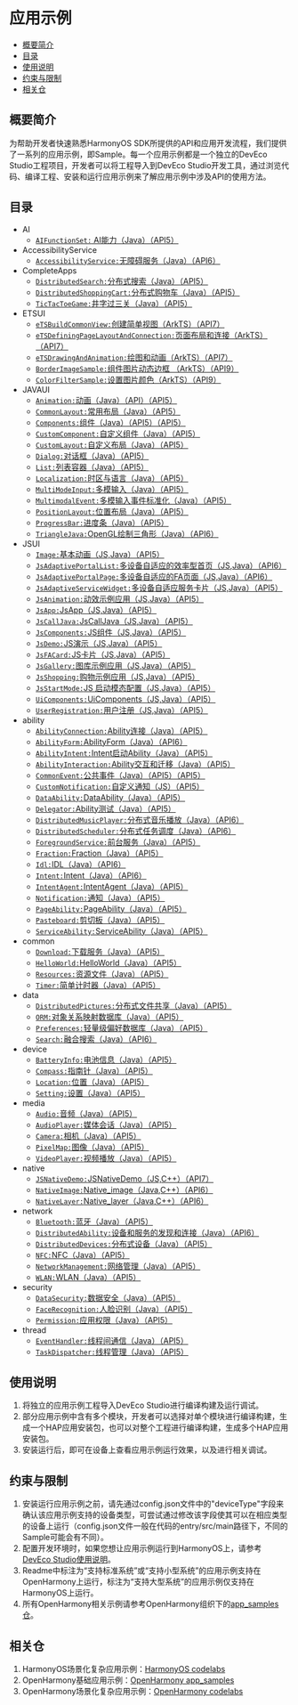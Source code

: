 # 应用示例

-   [概要简介](#section1470103520301)
-   [目录](#sectionMenu)
-   [使用说明](#section17988202503116)
-   [约束与限制](#section18841871178)
-   [相关仓](#section741114082513)

## 概要简介

为帮助开发者快速熟悉HarmonyOS SDK所提供的API和应用开发流程，我们提供了一系列的应用示例，即Sample。每一个应用示例都是一个独立的DevEco Studio工程项目，开发者可以将工程导入到DevEco Studio开发工具，通过浏览代码、编译工程、安装和运行应用示例来了解应用示例中涉及API的使用方法。

## 目录<a name="sectionMenu"></a>
- AI
  - [`AIFunctionSet:` AI能力（Java）（API5）](AI/AIFunctionSet)
- AccessibilityService 
  - [`AccessibilityService:`无障碍服务（Java）（API6）](AccessibilityService/AccessibilityService)
- CompleteApps
  - [`DistributedSearch:`分布式搜索（Java）（API5）](CompleteApps/DistributedSearch) 
  - [`DistributedShoppingCart:`分布式购物车（Java）（API5）](CompleteApps/DistributedShoppingCart) 
  - [`TicTacToeGame:`井字过三关（Java）（API5）](CompleteApps/TicTacToeGame) 
- ETSUI
  - [`eTSBuildCommonView:`创建简单视图（ArkTS）（API7）](ETSUI/eTSBuildCommonView) 
  - [`eTSDefiningPageLayoutAndConnection:`页面布局和连接（ArkTS）（API7）](ETSUI/eTSDefiningPageLayoutAndConnection)
  - [`eTSDrawingAndAnimation:`绘图和动画（ArkTS）（API7）](ETSUI/eTSDrawingAndAnimation)
  - [`BorderImageSample:`组件图片动态边框 （ArkTS）（API9）](ETSUI/BorderImageSample)
  - [`ColorFilterSample:`设置图片颜色（ArkTS）（API9）](ETSUI/ColorFilterSample)
- JAVAUI
  - [`Animation:`动画（Java）（API）（API5）](JAVAUI/Animation) 
  - [`CommonLayout:`常用布局（Java）（API5）](JAVAUI/CommonLayout)   
  - [`Components:`组件（Java）（API5）（API5）](JAVAUI/Components) 
  - [`CustomComponent:`自定义组件（Java）（API5）](JAVAUI/CustomComponent)   
  - [`CustomLayout:`自定义布局（Java）（API5）](JAVAUI/CustomLayout) 
  - [`Dialog:`对话框（Java）（API5）](JAVAUI/Dialog) 
  - [`List:`列表容器（Java）（API5）](JAVAUI/List) 
  - [`Localization:`时区与语言（Java）（API5）](JAVAUI/Localization) 
  - [`MultiModeInput:`多模输入（Java）（API5）](JAVAUI/MultiModeInput) 
  - [`MultimodalEvent:`多模输入事件标准化（Java）（API5）](JAVAUI/MultimodalEvent) 
  - [`PositionLayout:`位置布局（Java）（API5）](JAVAUI/PositionLayout) 
  - [`ProgressBar:`进度条（Java）（API5）](JAVAUI/ProgressBar) 
  - [`TriangleJava:`OpenGL绘制三角形（Java）（API6）](JAVAUI/TriangleJava)   
- JSUI
  - [`Image:`基本动画（JS,Java）（API5）](JSUI/Image) 
  - [`JsAdaptivePortalList:`多设备自适应的效率型首页（JS,Java）（API6）](JSUI/JsAdaptivePortalList) 
  - [`JsAdaptivePortalPage:`多设备自适应的FA页面（JS,Java）（API6）](JSUI/JsAdaptivePortalPage) 
  - [`JsAdaptiveServiceWidget:`多设备自适应服务卡片（JS,Java）（API5）](JSUI/JsAdaptiveServiceWidget) 
  - [`JsAnimation:`动效示例应用（JS,Java）（API5）](JSUI/JsAnimation) 
  - [`JsApp:`JsApp（JS,Java）（API5）](JSUI/JsApp) 
  - [`JsCallJava:`JsCallJava（JS,Java）（API5）](JSUI/JsCallJava) 
  - [`JsComponents:`JS组件（JS,Java）（API5）](JSUI/JsComponents) 
  - [`JsDemo:`JS演示（JS,Java）（API5）](JSUI/JsDemo) 
  - [`JsFACard:`JS卡片（JS,Java）（API5）](JSUI/JsFACard) 
  - [`JsGallery:`图库示例应用（JS,Java）（API5）](JSUI/JsGallery) 
  - [`JsShopping:`购物示例应用（JS,Java）（API5）](JSUI/JsShopping) 
  - [`JsStartMode:`JS 启动模态配置（JS,Java）（API5）](JSUI/JsStartMode) 
  - [`UiComponents:`UiComponents（JS,Java）（API5）](JSUI/UiComponents) 
  - [`UserRegistration:`用户注册（JS,Java）（API5）](JSUI/UserRegistration)   
- ability
  - [`AbilityConnection:`Ability连接（Java）（API5）](ability/AbilityConnection)   
  - [`AbilityForm:`AbilityForm（Java）（API6）](ability/AbilityForm)   
  - [`AbilityIntent:`Intent启动Ability（Java）（API5）](ability/AbilityIntent)   
  - [`AbilityInteraction:`Ability交互和迁移（Java）（API5）](ability/AbilityInteraction) 
  - [`CommonEvent:`公共事件（Java）（API5）（API5）](ability/CommonEvent)   
  - [`CustomNotification:`自定义通知（JS）（API5）](ability/CustomNotification)   
  - [`DataAbility:`DataAbility（Java）（API5）](ability/DataAbility)   
  - [`Delegator:`Ability测试（Java）（API5）](ability/Delegator)   
  - [`DistributedMusicPlayer:`分布式音乐播放（Java）（API6）](ability/DistributedMusicPlayer) 
  - [`DistributedScheduler:`分布式任务调度（Java）（API6）](ability/DistributedScheduler)   
  - [`ForegroundService:`前台服务（Java）（API5）](ability/ForegroundService)   
  - [`Fraction:`Fraction（Java）（API5）](ability/Fraction)   
  - [`Idl:`IDL（Java）（API6）](ability/Idl)   
  - [`Intent:`Intent（Java）（API6）](ability/Intent) 
  - [`IntentAgent:`IntentAgent（Java）（API5）](ability/IntentAgent) 
  - [`Notification:`通知（Java）（API5）](ability/Notification) 
  - [`PageAbility:`PageAbility（Java）（API5）](ability/PageAbility) 
  - [`Pasteboard:`剪切板（Java）（API5）](ability/Pasteboard) 
  - [`ServiceAbility:`ServiceAbility（Java）（API5）](ability/ServiceAbility) 
- common
  - [`Download:`下载服务（Java）（API5）](common/Download)
  - [`HelloWorld:`HelloWorld（Java）（API5）](common/HelloWorld)
  - [`Resources:`资源文件（Java）（API5）](common/Resources)
  - [`Timer:`简单计时器（Java）（API5）](common/Timer)
- data
  - [`DistributedPictures:`分布式文件共享（Java）（API5）](data/DistributedPictures)
  - [`ORM:`对象关系映射数据库（Java）（API5）](data/ORM)
  - [`Preferences:`轻量级偏好数据库（Java）（API5）](data/Preferences)	
  - [`Search:`融合搜索（Java）（API6）](data/Search)	
- device
  - [`BatteryInfo:`电池信息（Java）（API5）](device/BatteryInfo)	
  - [`Compass:`指南针（Java）（API5）](device/Compass)	
  - [`Location:`位置（Java）（API5）](device/Location)	
  - [`Setting:`设置（Java）（API5）](device/Setting)	  
- media
  - [`Audio:`音频（Java）（API5）](media/Audio)
  - [`AudioPlayer:`媒体会话（Java）（API5）](media/AudioPlayer)
  - [`Camera:`相机（Java）（API5）](media/Camera)
  - [`PixelMap:`图像（Java）（API5）](media/PixelMap)
  - [`VideoPlayer:`视频播放（Java）（API5）](media/VideoPlayer)  
- native
  - [`JSNativeDemo:`JSNativeDemo（JS,C++）（API7）](native/JSNativeDemo) 
  - [`NativeImage:`Native_image（Java,C++）（API6）](native/NativeImage) 
  - [`NativeLayer:`Native_layer（Java,C++）（API6）](native/NativeLayer)   
- network
  - [`Bluetooth:`蓝牙（Java）（API5）](network/Bluetooth)
  - [`DistributedAbility:`设备和服务的发现和连接（Java）（API6）](network/DistributedAbility)
  - [`DistributedDevices:`分布式设备（Java）（API5）](network/DistributedDevices)
  - [`NFC:`NFC（Java）（API5）](network/NFC)
  - [`NetworkManagement:`网络管理（Java）（API5）](network/NetworkManagement)
  - [`WLAN:`WLAN（Java）（API5）](network/WLAN)  
- security
  - [`DataSecurity:`数据安全（Java）（API5）](security/DataSecurity)  
  - [`FaceRecognition:`人脸识别（Java）（API5）](security/FaceRecognition)  
  - [`Permission:`应用权限（Java）（API5）](security/Permission)    
- thread
  - [`EventHandler:`线程间通信（Java）（API5）](thread/EventHandler)  
  - [`TaskDispatcher:`线程管理（Java）（API5）](thread/TaskDispatcher)  
  
## 使用说明

1.  将独立的应用示例工程导入DevEco Studio进行编译构建及运行调试。
2.  部分应用示例中含有多个模块，开发者可以选择对单个模块进行编译构建，生成一个HAP应用安装包，也可以对整个工程进行编译构建，生成多个HAP应用安装包。
3.  安装运行后，即可在设备上查看应用示例运行效果，以及进行相关调试。

## 约束与限制

1.  安装运行应用示例之前，请先通过config.json文件中的"deviceType"字段来确认该应用示例支持的设备类型，可尝试通过修改该字段使其可以在相应类型的设备上运行（config.json文件一般在代码的entry/src/main路径下，不同的Sample可能会有不同）。
2.  配置开发环境时，如果您想让应用示例运行到HarmonyOS上，请参考[DevEco Studio使用说明](https://developer.harmonyos.com/cn/docs/documentation/doc-guides/tools_overview-0000001053582387)。
3.  Readme中标注为“支持标准系统”或“支持小型系统”的应用示例支持在OpenHarmony上运行，标注为“支持大型系统”的应用示例仅支持在HarmonyOS上运行。
4.  所有OpenHarmony相关示例请参考OpenHarmony组织下的[app_samples仓](https://gitee.com/openharmony/app_samples)。

## 相关仓

1.  HarmonyOS场景化复杂应用示例：[HarmonyOS codelabs](https://gitee.com/harmonyos/harmonyos_codelabs)
2.  OpenHarmony基础应用示例：[OpenHarmony app_samples](https://gitee.com/openharmony/app_samples)
3.  OpenHarmony场景化复杂应用示例：[OpenHarmony codelabs](https://gitee.com/openharmony/codelabs)



